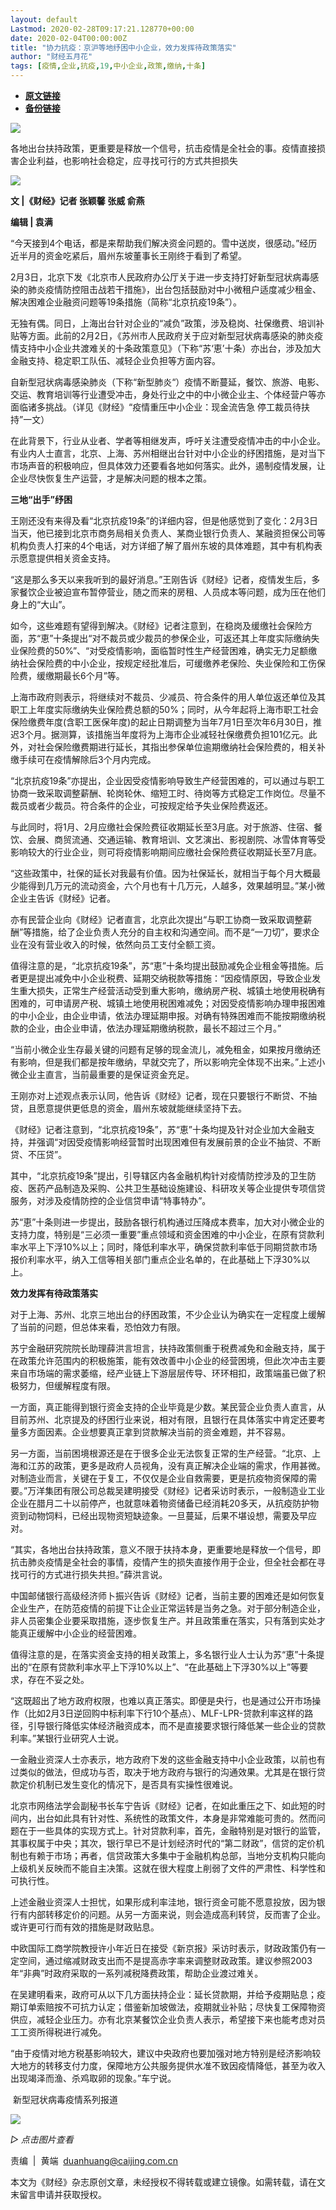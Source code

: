 ```yaml
---
layout: default
Lastmod: 2020-02-28T09:17:21.128770+00:00
date: 2020-02-04T00:00:00Z
title: "协力抗疫：京沪等地纾困中小企业，效力发挥待政策落实"
author: "财经五月花"
tags: [疫情,企业,抗疫,19,中小企业,政策,缴纳,十条]
---
```


* [**原文链接**](http://mp.weixin.qq.com/s?__biz=MjM5NDU5NTM4MQ==&mid=2653353723&idx=5&sn=426885ff3b3791a4f810b7de8eec33d1&chksm=bd5701a18a2088b7ceed8fda521441c80611773fa7691d5cae3eba272f47d37f00a21beccd27#rd)
* [**备份链接**](http://archive.today/I61GI)


![](/images/post/77e6cfb5c7ef66e00d9bd04f74961594.jpg)

  

各地出台扶持政策，更重要是释放一个信号，抗击疫情是全社会的事。疫情直接损害企业利益，也影响社会稳定，应寻找可行的方式共担损失

  

![](/images/post/a6c426f647209ad6312c95c8d5ad4109.jpg)

**文 |《财经》记者 张颖馨 张威 俞燕**

**编辑 | 袁满**

“今天接到4个电话，都是来帮助我们解决资金问题的。雪中送炭，很感动。”经历近半月的资金吃紧后，眉州东坡董事长王刚终于看到了希望。

2月3日，北京下发《北京市人民政府办公厅关于进一步支持打好新型冠状病毒感染的肺炎疫情防控阻击战若干措施》，出台包括鼓励对中小微租户适度减少租金、解决困难企业融资问题等19条措施（简称“北京抗疫19条”）。

无独有偶。同日，上海出台针对企业的“减负”政策，涉及稳岗、社保缴费、培训补贴等方面。此前的2月2日，《苏州市人民政府关于应对新型冠状病毒感染的肺炎疫情支持中小企业共渡难关的十条政策意见》（下称“苏‘恵’十条）亦出台，涉及加大金融支持、稳定职工队伍、减轻企业负担等方面内容。

自新型冠状病毒感染肺炎（下称“新型肺炎“）疫情不断蔓延，餐饮、旅游、电影、交运、教育培训等行业遭受冲击，身处行业之中的中小微企业主、个体经营户等亦面临诸多挑战。（详见《财经》“疫情重压中小企业：现金流告急 停工裁员待扶持”一文）

在此背景下，行业从业者、学者等相继发声，呼吁关注遭受疫情冲击的中小企业。有业内人士直言，北京、上海、苏州相继出台针对中小企业的纾困措施，是对当下市场声音的积极响应，但具体效力还要看各地如何落实。此外，遏制疫情发展，让企业尽快恢复生产运营，才是解决问题的根本之策。

**三地“出手”纾困**

王刚还没有来得及看“北京抗疫19条”的详细内容，但是他感觉到了变化：2月3日当天，他已接到北京市商务局相关负责人、某商业银行负责人、某融资担保公司等机构负责人打来的4个电话，对方详细了解了眉州东坡的具体难题，其中有机构表示愿意提供相关资金支持。

“这是那么多天以来我听到的最好消息。”王刚告诉《财经》记者，疫情发生后，多家餐饮企业被迫宣布暂停营业，随之而来的房租、人员成本等问题，成为压在他们身上的“大山”。

如今，这些难题有望得到解决。《财经》记者注意到，在稳岗及缓缴社会保险方面，苏“恵”十条提出“对不裁员或少裁员的参保企业，可返还其上年度实际缴纳失业保险费的50%”、“对受疫情影响，面临暂时性生产经营困难，确实无力足额缴纳社会保险费的中小企业，按规定经批准后，可缓缴养老保险、失业保险和工伤保险费，缓缴期最长6个月”等。

上海市政府则表示，将继续对不裁员、少减员、符合条件的用人单位返还单位及其职工上年度实际缴纳失业保险费总额的50%；同时，从今年起将上海市职工社会保险缴费年度(含职工医保年度)的起止日期调整为当年7月1日至次年6月30日，推迟3个月。据测算，该措施当年度将为上海市企业减轻社保缴费负担101亿元。此外，对社会保险缴费期进行延长，其指出参保单位逾期缴纳社会保险费的，相关补缴手续可在疫情解除后3个月内完成。

“北京抗疫19条”亦提出，企业因受疫情影响导致生产经营困难的，可以通过与职工协商一致采取调整薪酬、轮岗轮休、缩短工时、待岗等方式稳定工作岗位。尽量不裁员或者少裁员。符合条件的企业，可按规定给予失业保险费返还。

与此同时，将1月、2月应缴社会保险费征收期延长至3月底。对于旅游、住宿、餐饮、会展、商贸流通、交通运输、教育培训、文艺演出、影视剧院、冰雪体育等受影响较大的行业企业，则可将疫情影响期间应缴社会保险费征收期延长至7月底。

“这些政策中，社保的延长对我最有价值。因为社保延长，就相当于每个月大概最少能得到几万元的流动资金，六个月也有十几万元，人越多，效果越明显。”某小微企业主告诉《财经》记者。

亦有民营企业向《财经》记者直言，北京此次提出“与职工协商一致采取调整薪酬”等措施，给了企业负责人充分的自主权和沟通空间。而不是“一刀切”，要求企业在没有营业收入的时候，依然向员工支付全额工资。

值得注意的是，“北京抗疫19条”，苏“恵”十条均提出鼓励减免企业租金等措施。后者更是提出减免中小企业税费、延期交纳税款等措施：“因疫情原因，导致企业发生重大损失，正常生产经营活动受到重大影响，缴纳房产税、城镇土地使用税确有困难的，可申请房产税、城镇土地使用税困难减免；对因受疫情影响办理申报困难的中小企业，由企业申请，依法办理延期申报。对确有特殊困难而不能按期缴纳税款的企业，由企业申请，依法办理延期缴纳税款，最长不超过三个月。”

“当前小微企业生存最关键的问题有足够的现金流儿，减免租金，如果按月缴纳还有影响，但是我们都是按年缴纳，早就交完了，所以影响完全体现不出来。”上述小微企业主直言，当前最重要的是保证资金充足。

王刚亦对上述观点表示认同，他告诉《财经》记者，现在只要银行不断贷、不抽贷，且愿意提供更低息的资金，眉州东坡就能继续坚持下去。

《财经》记者注意到，“北京抗疫19条”，苏“恵”十条均提及针对企业加大金融支持，并强调“对因受疫情影响经营暂时出现困难但有发展前景的企业不抽贷、不断贷、不压贷”。

其中，“北京抗疫19条”提出，引导辖区内各金融机构针对疫情防控涉及的卫生防疫、医药产品制造及采购、公共卫生基础设施建设、科研攻关等企业提供专项信贷服务，对涉及疫情防控的企业信贷申请“特事特办”。

苏“恵”十条则进一步提出，鼓励各银行机构通过压降成本费率，加大对小微企业的支持力度，特别是“三必须一重要”重点领域和资金困难的中小企业，在原有贷款利率水平上下浮10%以上；同时，降低利率水平，确保贷款利率低于同期贷款市场报价利率水平，纳入工信等相关部门重点企业名单的，在此基础上下浮30%以上。

**效力发挥有待政策落实**

对于上海、苏州、北京三地出台的纾困政策，不少企业认为确实在一定程度上缓解了当前的问题，但总体来看，恐怕效力有限。

苏宁金融研究院院长助理薛洪言坦言，扶持政策侧重于税费减免和金融支持，属于在政策允许范围内的积极施策，能有效改善中小企业的经营困境，但此次冲击主要来自市场端的需求萎缩，经产业链上下游层层传导、环环相扣，政策端虽已做了积极努力，但缓解程度有限。

一方面，真正能得到银行资金支持的企业毕竟是少数。某民营企业负责人直言，从目前苏州、北京提及的纾困行业来说，相对有限，且银行在具体落实中肯定还要考量多方面因素。企业想要真正拿到贷款解决当前的资金难题，并不容易。

另一方面，当前困境根源还是在于很多企业无法恢复正常的生产经营。“北京、上海和江苏的政策，更多是政府人员视角，没有真正解决企业端的需求，作用甚微。对制造业而言，关键在于复工，不仅仅是企业自救需要，更是抗疫物资保障的需要。”万洋集团有限公司总裁吴建明接受《财经》记者采访时表示，一般制造业工业企业在腊月二十以前停产，也就意味着物资储备已经消耗20多天，从抗疫防护物资到动物饲料，已经出现物资短缺迹象。一旦蔓延，后果不堪设想，需要及早应对。

“其实，各地出台扶持政策，意义不限于扶持本身，更重要地是释放一个信号，即抗击肺炎疫情是全社会的事情，疫情产生的损失直接作用于企业，但全社会都在寻找可行的方式进行损失共担。”薛洪言说。

中国邮储银行高级经济师卜振兴告诉《财经》记者，当前主要的困难还是如何恢复企业生产，在防范疫情的前提下让企业正常运转是当务之急。对于部分制造企业，非人员密集企业要采取措施，逐步恢复生产。并且政策重在落实，只有落到实处才能真正缓解中小企业的经营困难。

值得注意的是，在落实资金支持的相关政策上，多名银行业人士认为苏“恵”十条提出的“在原有贷款利率水平上下浮10%以上”、“在此基础上下浮30%以上”等要求，存在不妥之处。

“这既超出了地方政府权限，也难以真正落实。即便是央行，也是通过公开市场操作（比如2月3日逆回购中标利率下行10个基点）、MLF-LPR-贷款利率这样的路径，引导银行降低实体经济融资成本，而不是直接要求银行降低某一些企业的贷款利率。”某银行业研究人士说。

一金融业资深人士亦表示，地方政府下发的这些金融支持中小企业政策，以前也有过类似的做法，但成功与否，取决于地方政府与银行的沟通效果。尤其是在银行贷款定价机制已发生变化的情况下，是否具有实操性很难说。

北京市网络法学会副秘书长车宁告诉《财经》记者，在如此重压之下、如此短的时间内，出台如此具有针对性、系统性的政策文件，本身是非常难能可贵的。然而问题在于一些具体的实现方式上。针对贷款利率，首先，金融特别是对银行的监管，其事权属于中央；其次，银行早已不是计划经济时代的“第二财政”，信贷的定价机制也有赖于市场；再者，信贷政策大多集中于金融机构总部，当地分支机构只能向上级机关反映而不能自主决策。这就在很大程度上削弱了文件的严肃性、科学性和可执行性。

上述金融业资深人士担忧，如果形成利率洼地，银行资金可能不愿意投放，因为银行有内部转移定价的问题。从另一方面来说，则会造成高利转贷，反而害了企业。或许更可行而有效的措施是财政贴息。

中欧国际工商学院教授许小年近日在接受《新京报》采访时表示，财政政策仍有一定空间，通过缩减财政支出而不是提高赤字率来调整财政政策。建议参照2003年“非典”时政府采取的一系列减税降费政策，帮助企业渡过难关。

在吴建明看来，政府可从以下几方面扶持企业：延长贷款期，并给予疫期贴息；疫期订单索赔按不可抗力认定；借鉴新加坡做法，疫期就业补贴；尽快复工保障物资供应，减轻企业压力。亦有北京某餐饮企业负责人表示，希望接下来也能考虑对员工工资所得税进行减免。

“由于疫情对地方税基影响较大，建议中央政府也要加强对地方特别是经济影响较大地方的转移支付力度，保障地方公共服务提供水准不致因疫情降低，甚至为收入出现竭泽而渔、杀鸡取卵的现象。”车宁说。

 新型冠状病毒疫情系列报道   

  

[![](/images/post/465e8047c4c1c4c6837a0464e4367622.jpg)](https://mp.weixin.qq.com/mp/homepage?__biz=MjM5NDU5NTM4MQ==&hid=29&sn=21c0f34c737748fe3b2c372bb40ae622)

_▷ 点击图片查看_

  

  

责编  |  黄端  duanhuang@caijing.com.cn

本文为《财经》杂志原创文章，未经授权不得转载或建立镜像。如需转载，请在文末留言申请并获取授权。

